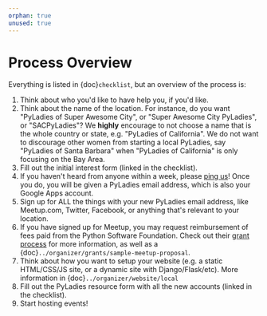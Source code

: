```yaml
---
orphan: true
unused: true
---
```


# Process Overview

Everything is listed in {doc}`checklist`, but an overview of the process is:

1. Think about who you'd like to have help you, if you'd like.
2. Think about the name of the location.  For instance, do you want "PyLadies of Super Awesome City", or "Super Awesome City PyLadies", or "SACPyLadies"? We **highly** encourage to not choose a name that is the whole country or state, e.g. "PyLadies of California".  We do not want to discourage other women from starting a local PyLadies, say "PyLadies of Santa Barbara" when "PyLadies of California" is only focusing on the Bay Area.
3. Fill out the initial interest form (linked in the checklist).
4. If you haven't heard from anyone within a week, please [ping us]!  Once you do, you will be given a PyLadies email address, which is also your Google Apps account.
5. Sign up for ALL the things with your new PyLadies email address, like Meetup.com, Twitter, Facebook, or anything that's relevant to your location.
6. If you have signed up for Meetup, you may request reimbursement of fees paid from the Python Software Foundation.  Check out their [grant process] for more information, as well as a {doc}`../organizer/grants/sample-meetup-proposal`.
7. Think about how you want to setup your website (e.g. a static HTML/CSS/JS site, or a dynamic site with Django/Flask/etc).  More information in {doc}`../organizer/website/local`
8. Fill out the PyLadies resource form with all the new accounts (linked in the checklist).
9. Start hosting events!

[grant process]: https://www.python.org/psf/grants
[ping us]: mailto:info@pyladies.com
